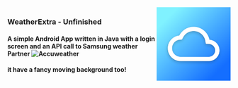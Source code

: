 <img align="right" src="WeatherExtra/Icon/ios/AppIcon-83.5@2x~ipad.png">

### WeatherExtra - Unfinished

#### A simple Android App written in Java with a login screen and an API call to Samsung weather Partner ![Accuweather](https://www.accuweather.com/)
#### it have a fancy moving background too!


